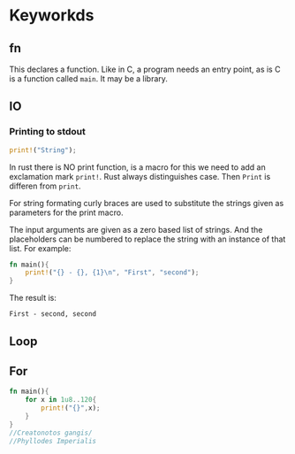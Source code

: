 # Keyworkds

## fn

This declares a function. Like in C, a program needs an entry 
point, as is C is a function called `main`. It may be a library.

## IO

### Printing to stdout

```rs
print!("String");
```

In rust there is NO print function, is a macro for this we need
to add an exclamation mark `print!`. Rust always distinguishes 
case. Then `Print` is differen from `print`.

For string formating curly braces are used to substitute the
strings given as parameters for the print macro.

The input arguments are given as a zero based list of strings.
And the placeholders can be numbered to replace the string with 
an instance of that list. For example:
```rs
fn main(){
    print!("{} - {}, {1}\n", "First", "second");
}
```
The result is:
```
First - second, second
```



## Loop

## For

```rs
fn main(){
    for x in 1u8..120{
        print!("{}",x);
    }
}
//Creatonotos gangis/
//Phyllodes Imperialis
```
